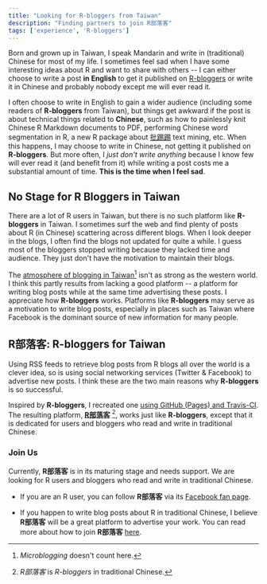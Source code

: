 ```yaml
---
title: "Looking for R-bloggers from Taiwan"
description: "Finding partners to join R部落客"
tags: ['experience', 'R-bloggers']
---
```


Born and grown up in Taiwan, I speak Mandarin and write in (traditional) Chinese for most of my life. I sometimes feel sad when I have some interesting ideas about R and want to share with others -- I can either choose to write a post **in English** to get it published on [R-bloggers](https://www.r-bloggers.com/) or write it in Chinese and probably nobody except me will ever read it.<!--more-->

I often choose to write in English to gain a wider audience (including some readers of **R-bloggers** from Taiwan), but things get awkward if the post is about technical things related to **Chinese**, such as how to painlessly knit Chinese R Markdown documents to PDF, performing Chinese word segmentation in R, a new R package about [批踢踢](https://en.wikipedia.org/wiki/PTT_Bulletin_Board_System) text mining, etc. When this happens, I may choose to write in Chinese, not getting it published on **R-bloggers**. But more often, I *just don't write anything* because I know few will ever read it (and benefit from it) while writing a post costs me a substantial amount of time. **This is the time when I feel sad**. 

## No Stage for R Bloggers in Taiwan

There are a lot of R users in Taiwan, but there is no such platform like **R-bloggers** in Taiwan. I sometimes surf the web and find plenty of posts about R (in Chinese) scattering across different blogs. When I look deeper in the blogs, I often find the blogs not updated for quite a while. I guess most of the bloggers stopped writing because they lacked time and audience. They just don't have the motivation to maintain their blogs. 

The [atmosphere of blogging in Taiwan](https://data.leafwind.tw/platform-weakness-of-chinese-writer-in-medium-and-importance-of-localization-aa1e33174c42)[^blogging] isn't as strong as the western world. I think this partly results from lacking a good platform -- a platform for writing blog posts while at the same time advertising these posts. I appreciate how **R-bloggers** works. Platforms like **R-bloggers** may serve as a motivation to write blog posts, especially in places such as Taiwan where Facebook is the dominant source of new information for many people.


## **R部落客**: R-bloggers for Taiwan

Using RSS feeds to retrieve blog posts from R blogs all over the world is a clever idea, so is using social networking services (Twitter & Facebook) to advertise new posts. I think these are the two main reasons why **R-bloggers** is so successful.

Inspired by **R-bloggers**, I recreated one [using GitHub (Pages) and Travis-CI](https://github.com/Rbloggers). The resulting platform, **[R部落客](https://rbloggers.github.io)** [^rbloggers], works just like **R-bloggers**, except that it is dedicated for users and bloggers who read and write in traditional Chinese.

### Join Us

Currently, **R部落客** is in its maturing stage and needs support. We are looking for R users and bloggers who read and write in traditional Chinese. 

- If you are an R user, you can follow **R部落客** via its [Facebook fan page](https://www.facebook.com/twRblogger). 

- If you happen to write blog posts about R in traditional Chinese, I believe **R部落客** will be a great platform to advertise your work. You can read more about how to join **R部落客** [here](https://rbloggers.github.io/join.html).



[^rbloggers]: *R部落客* is *R-bloggers* in traditional Chinese.
[^blogging]: *Microblogging* doesn't count here.